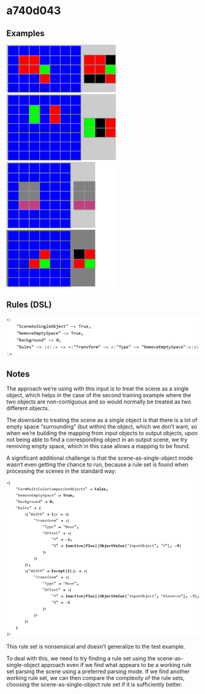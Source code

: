 # a740d043

## Examples

![ARC examples for a740d043](examples.png?raw=true)

## Rules (DSL)

![DSL rules for a740d043](rules.png?raw=true)

## Notes
The approach we’re using with this input is to treat the scene as a single object, which helps in the case of the second training example where the two objects are non-contiguous and so would normally be treated as two different objects.

The downside to treating the scene as a single object is that there is a lot of empty space “surrounding” (but within) the object, which we don’t want, so when we’re building the mapping from input objects to output objects, upon not being able to find a corresponding object in an output scene, we try removing empty space, which in this case allows a mapping to be found.

A significant additional challenge is that the scene-as-single-object mode wasn’t even getting the chance to run, because a rule set is found when processing the scenes in the standard way:


![image 1](image1.png?raw=true)

This rule set is nonsensical and doesn’t generalize to the test example.

To deal with this, we need to try finding a rule set using the scene-as-single-object approach even if we find what appears to be a working rule set parsing the scene using a preferred parsing mode. If we find another working rule set, we can then compare the complexity of the rule sets, choosing the scene-as-single-object rule set if it is sufficiently better.
